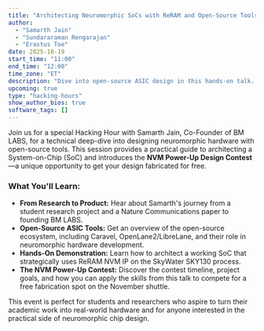 ```yaml
---
title: "Architecting Neuromorphic SoCs with ReRAM and Open-Source Tools"
author:
  - "Samarth Jain"
  - "Sundararaman Rengarajan"
  - "Erastus Toe"
date: 2025-10-19
start_time: "11:00"
end_time: "12:00"
time_zone: "ET"
description: "Dive into open-source ASIC design in this hands-on talk. Learn to architect a System-on-Chip (SoC) by integrating ReRAM NVM IP with the Caravel platform on SkyWater SKY130, using tools like OpenLane2."
upcoming: true
type: "hacking-hours"
show_author_bios: true
software_tags: []
---
```


Join us for a special Hacking Hour with Samarth Jain, Co-Founder of BM LABS, for a technical deep-dive into designing neuromorphic hardware with open-source tools. This session provides a practical guide to architecting a System-on-Chip (SoC) and introduces the **NVM Power-Up Design Contest**—a unique opportunity to get your design fabricated for free.

### What You'll Learn:

*   **From Research to Product:** Hear about Samarth's journey from a student research project and a Nature Communications paper to founding BM LABS.
*   **Open-Source ASIC Tools:** Get an overview of the open-source ecosystem, including Caravel, OpenLane2/LibreLane, and their role in neuromorphic hardware development.
*   **Hands-On Demonstration:** Learn how to architect a working SoC that strategically uses ReRAM NVM IP on the SkyWater SKY130 process.
*   **The NVM Power-Up Contest:** Discover the contest timeline, project goals, and how you can apply the skills from this talk to compete for a free fabrication spot on the November shuttle.

This event is perfect for students and researchers who aspire to turn their academic work into real-world hardware and for anyone interested in the practical side of neuromorphic chip design.

